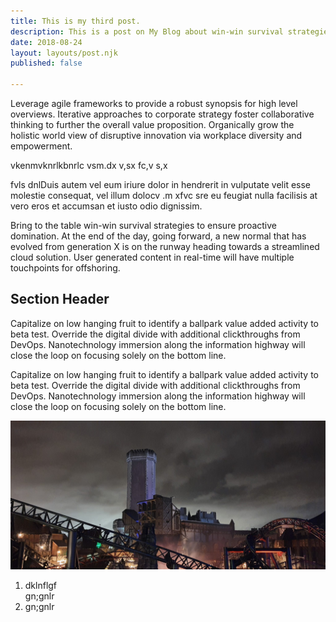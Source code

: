 ```yaml
---
title: This is my third post.
description: This is a post on My Blog about win-win survival strategies.
date: 2018-08-24
layout: layouts/post.njk
published: false

---
```

Leverage agile frameworks to provide a robust synopsis for high level overviews. Iterative approaches to corporate strategy foster collaborative thinking to further the overall value proposition. Organically grow the holistic world view of disruptive innovation via workplace diversity and empowerment.

vkenmvknrlkbnrlc vsm.dx v,sx fc,v s,x

fvls dnlDuis autem vel eum iriure dolor in hendrerit in vulputate velit esse molestie consequat, vel illum dolocv .m xfvc sre eu feugiat nulla facilisis at vero eros et accumsan et iusto odio dignissim.

Bring to the table win-win survival strategies to ensure proactive domination. At the end of the day, going forward, a new normal that has evolved from generation X is on the runway heading towards a streamlined cloud solution. User generated content in real-time will have multiple touchpoints for offshoring.

## Section Header

Capitalize on low hanging fruit to identify a ballpark value added activity to beta test. Override the digital divide with additional clickthroughs from DevOps. Nanotechnology immersion along the information highway will close the loop on focusing solely on the bottom line.

Capitalize on low hanging fruit to identify a ballpark value added activity to beta test. Override the digital divide with additional clickthroughs from DevOps. Nanotechnology immersion along the information highway will close the loop on focusing solely on the bottom line.

![](/img/20191222_183658-2048x969.jpg)

1. dklnflgf   
   gn;gnlr
2. gn;gnlr